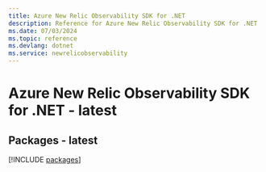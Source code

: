 ```yaml
---
title: Azure New Relic Observability SDK for .NET
description: Reference for Azure New Relic Observability SDK for .NET
ms.date: 07/03/2024
ms.topic: reference
ms.devlang: dotnet
ms.service: newrelicobservability
---
```

# Azure New Relic Observability SDK for .NET - latest
## Packages - latest
[!INCLUDE [packages](new-relic-observability-index.md)]